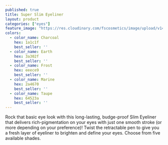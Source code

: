 ```yaml
---
published: true
title: Super Slim Eyeliner
layout: product
categories: ["eyes"]
feature_image: "https://res.cloudinary.com/fscosmetics/image/upload/v1495709088/super_slim.jpg"
colors:
  - color_name: Charcoal
    hex: 1a1c1f
    best_seller: ''
  - color_name: Earth
    hex: 3a302f
    best_seller: ''
  - color_name: Frost
    hex: eeece9
    best_seller: ''
  - color_name: Marine
    hex: 2a4670
    best_seller: ''
  - color_name: Taupe
    hex: 64523a
    best_seller: ''
---
```

Rock that basic eye look with this long-lasting, budge-proof Slim Eyeliner that delivers rich-pigmentation on your eyes with just one smooth stroke (or more depending on your preference)!  Twist the retractable pen to give you a fresh layer of eyeliner to brighten and define your eyes. Choose from five available shades.